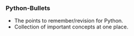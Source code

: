 ### Python-Bullets
* The points to remember/revision for Python.
* Collection of important concepts at one place.
